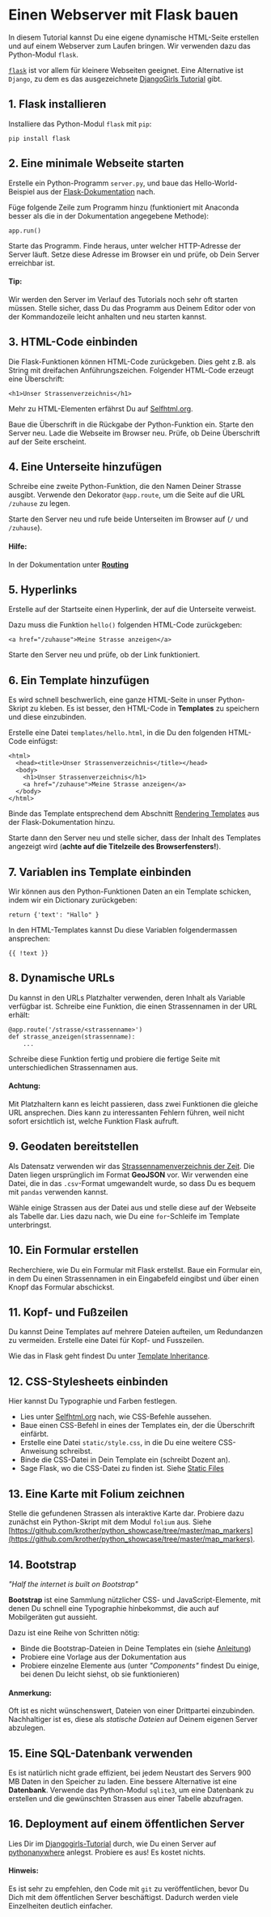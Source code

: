 
# Einen Webserver mit Flask bauen

In diesem Tutorial kannst Du eine eigene dynamische HTML-Seite erstellen und auf einem Webserver zum Laufen bringen. Wir verwenden dazu das Python-Modul `flask`.

[`flask`](http://flask.pocoo.org/) ist vor allem für kleinere Webseiten geeignet. Eine Alternative ist `Django`, zu dem es das ausgezeichnete [DjangoGirls Tutorial](https://tutorial.djangogirls.org/) gibt.

## 1. Flask installieren

Installiere das Python-Modul `flask` mit `pip`:

    pip install flask

## 2. Eine minimale Webseite starten

Erstelle ein Python-Programm `server.py`, und baue das Hello-World-Beispiel aus der [Flask-Dokumentation](http://flask.pocoo.org/docs/) nach.

Füge folgende Zeile zum Programm hinzu (funktioniert mit Anaconda besser als die in der Dokumentation angegebene Methode):

    app.run()

Starte das Programm. Finde heraus, unter welcher HTTP-Adresse der Server läuft. Setze diese Adresse im Browser ein und prüfe, ob Dein Server erreichbar ist.

#### Tip:

Wir werden den Server im Verlauf des Tutorials noch sehr oft starten müssen. Stelle sicher, dass Du das Programm aus Deinem Editor oder von der Kommandozeile leicht anhalten und neu starten kannst.


## 3. HTML-Code einbinden

Die Flask-Funktionen können HTML-Code zurückgeben. Dies geht z.B. als String mit dreifachen Anführungszeichen. Folgender HTML-Code erzeugt eine Überschrift:

    <h1>Unser Strassenverzeichnis</h1>

Mehr zu HTML-Elementen erfährst Du auf [Selfhtml.org](https://selfhtml.org/).

Baue die Überschrift in die Rückgabe der Python-Funktion ein. Starte den Server neu. Lade die Webseite im Browser neu. Prüfe, ob Deine Überschrift auf der Seite erscheint.

## 4. Eine Unterseite hinzufügen

Schreibe eine zweite Python-Funktion, die den Namen Deiner Strasse ausgibt. Verwende den Dekorator `@app.route`, um die Seite auf die URL `/zuhause` zu legen.

Starte den Server neu und rufe beide Unterseiten im Browser auf (`/` und `/zuhause`).

#### Hilfe:
In der Dokumentation unter [**Routing**](http://flask.pocoo.org/docs/quickstart/#routing)

## 5. Hyperlinks

Erstelle auf der Startseite einen Hyperlink, der auf die Unterseite verweist.

Dazu muss die Funktion `hello()` folgenden HTML-Code zurückgeben:

    <a href="/zuhause">Meine Strasse anzeigen</a>

Starte den Server neu und prüfe, ob der Link funktioniert.

## 6. Ein Template hinzufügen

Es wird schnell beschwerlich, eine ganze HTML-Seite in unser Python-Skript zu kleben. Es ist besser, den HTML-Code in **Templates** zu speichern und diese einzubinden.

Erstelle eine Datei `templates/hello.html`, in die Du den folgenden HTML-Code einfügst:

    <html>
      <head><title>Unser Strassenverzeichnis</title></head>
      <body>
        <h1>Unser Strassenverzeichnis</h1>
        <a href="/zuhause">Meine Strasse anzeigen</a>
      </body>
    </html>  

Binde das Template entsprechend dem Abschnitt [Rendering Templates](http://flask.pocoo.org/docs/quickstart/#rendering-templates) aus der Flask-Dokumentation hinzu.

Starte dann den Server neu und stelle sicher, dass der Inhalt des Templates angezeigt wird (**achte auf die Titelzeile des Browserfensters!**).

## 7. Variablen ins Template einbinden

Wir können aus den Python-Funktionen Daten an ein Template schicken, indem wir ein Dictionary zurückgeben:

    return {'text': "Hallo" }

In den HTML-Templates kannst Du diese Variablen folgendermassen ansprechen:

    {{ !text }}

## 8. Dynamische URLs

Du kannst in den URLs Platzhalter verwenden, deren Inhalt als Variable verfügbar ist. Schreibe eine Funktion, die einen Strassennamen in der URL erhält:

    @app.route('/strasse/<strassenname>')
    def strasse_anzeigen(strassenname):
        ...

Schreibe diese Funktion fertig und probiere die fertige Seite mit unterschiedlichen Strassennamen aus.

#### Achtung:

Mit Platzhaltern kann es leicht passieren, dass zwei Funktionen die gleiche URL ansprechen. Dies kann zu interessanten Fehlern führen, weil nicht sofort ersichtlich ist, welche Funktion Flask aufruft.

## 9. Geodaten bereitstellen

Als Datensatz verwenden wir das [Strassennamenverzeichnis der Zeit](http://www.zeit.de/interactive/strassennamen/). Die Daten liegen ursprünglich im Format **GeoJSON** vor. Wir verwenden eine Datei, die in das `.csv`-Format umgewandelt wurde, so dass Du es bequem mit `pandas` verwenden kannst.

Wähle einige Strassen aus der Datei aus und stelle diese auf der Webseite als Tabelle dar. Lies dazu nach, wie Du eine `for`-Schleife im Template unterbringst.


## 10. Ein Formular erstellen

Recherchiere, wie Du ein Formular mit Flask erstellst. Baue ein Formular ein, in dem Du einen Strassennamen in ein Eingabefeld eingibst und über einen Knopf das Formular abschickst.

## 11. Kopf- und Fußzeilen

Du kannst Deine Templates auf mehrere Dateien aufteilen, um Redundanzen zu vermeiden. Erstelle eine Datei für Kopf- und Fusszeilen. 

Wie das in Flask geht findest Du unter [Template Inheritance](http://flask.pocoo.org/docs/patterns/templateinheritance/#template-inheritance).

## 12. CSS-Stylesheets einbinden
Hier kannst Du Typographie und Farben festlegen.

* Lies unter [Selfhtml.org](https://selfhtml.org/) nach, wie CSS-Befehle aussehen.
* Baue einen CSS-Befehl in eines der Templates ein, der die Überschrift einfärbt.
* Erstelle eine Datei `static/style.css`, in die Du eine weitere CSS-Anweisung schreibst.
* Binde die CSS-Datei in Dein Template ein (schreibt Dozent an).
* Sage Flask, wo die CSS-Datei zu finden ist. Siehe [Static Files](http://flask.pocoo.org/docs/quickstart/#static-files)

## 13. Eine Karte mit Folium zeichnen
Stelle die gefundenen Strassen als interaktive Karte dar. Probiere dazu zunächst ein Python-Skript mit dem Modul `folium` aus. Siehe [https://github.com/krother/python_showcase/tree/master/map_markers](https://github.com/krother/python_showcase/tree/master/map_markers).

## 14. Bootstrap

*"Half the internet is built on Bootstrap"*

**Bootstrap** ist eine Sammlung nützlicher CSS- und JavaScript-Elemente, mit denen Du schnell eine Typographie hinbekommst, die auch auf Mobilgeräten gut aussieht.

Dazu ist eine Reihe von Schritten nötig:

* Binde die Bootstrap-Dateien in Deine Templates ein (siehe [Anleitung](http://getbootstrap.com/docs/4.0/getting-started/introduction/))
* Probiere eine Vorlage aus der Dokumentation aus
* Probiere einzelne Elemente aus (unter *"Components"* findest Du einige, bei denen Du leicht siehst, ob sie funktionieren)

#### Anmerkung:

Oft ist es nicht wünschenswert, Dateien von einer Drittpartei einzubinden. Nachhaltiger ist es, diese als *statische Dateien* auf Deinem eigenen Server abzulegen.


## 15. Eine SQL-Datenbank verwenden

Es ist natürlich nicht grade effizient, bei jedem Neustart des Servers 900 MB Daten in den Speicher zu laden. Eine bessere Alternative ist eine **Datenbank**. Verwende das Python-Modul `sqlite3`, um eine Datenbank zu erstellen und die gewünschten Strassen aus einer Tabelle abzufragen.

## 16. Deployment auf einem öffentlichen Server

Lies Dir im [Djangogirls-Tutorial](https://tutorial.djangogirls.org/en/deploy/) durch, wie Du einen Server auf [pythonanywhere](https://www.pythonanywhere.com/) anlegst. Probiere es aus! Es kostet nichts.

#### Hinweis:

Es ist sehr zu empfehlen, den Code mit `git` zu veröffentlichen, bevor Du Dich mit dem öffentlichen Server beschäftigst. Dadurch werden viele Einzelheiten deutlich einfacher.
